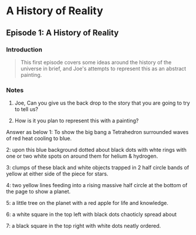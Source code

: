 A History of Reality
====================
Episode 1: A History of Reality
-------------------------------

### Introduction
> This first episode covers some ideas around the history of the universe in brief, and Joe's attempts to represent this as an abstract painting.

### Notes
1. Joe, Can you give us the back drop to the story that you are going to try to tell us?

2. How is it you plan to represent this with a painting?

Answer as below
1: To show the big bang a Tetrahedron surrounded waves of red heat cooling to blue.

2: upon this blue background dotted about black dots with whte rings with one or two white spots on around them for helium & hydrogen.

3: clumps of these black and white objects trapped in 2 half circle bands of yellow at either side of the piece for stars.

4: two yellow lines feeding into a rising massive half circle at the bottom of the page to show a planet.

5: a little tree on the planet with a red apple for life and knowledge.

6: a white square in the top left with black dots chaoticly spread about

7: a black square in the top right with white dots neatly ordered.



